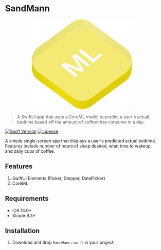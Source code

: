 # SandMann
<p align="center">
  <img src="coreml.png" width="329" height="295"/>
</p>


> A SwiftUI app that uses a CoreML model to predict a user's actual bedtime based off the amount of coffee they consume in a day.

[![Swift Version][swift-image]][swift-url]
[![License][license-image]][license-url]

A simple single-screen app that displays a user's predicted actual bedtime. Features include number of hours of sleep desired, what time to wakeup, and daily cups of coffee.

## Features
1. SwiftUI Elements (Picker, Stepper, DatePicker)
2. CoreML

## Requirements 
- iOS 14.0+
- Xcode 9.3+

## Installation
1. Download and drop ```SandMann.swift``` in your project.  

[swift-image]:https://img.shields.io/badge/swift-5.0-orange.svg
[swift-url]: https://swift.org/
[license-image]: https://img.shields.io/badge/License-MIT-blue.svg
[license-url]: https://opensource.org/licenses/MIT

